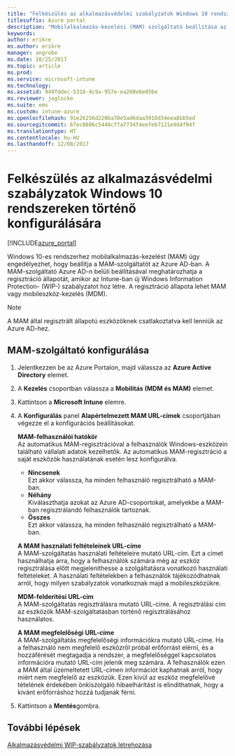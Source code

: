 ```yaml
---
title: "Felkészülés az alkalmazásvédelmi szabályzatok Windows 10 rendszereken történő konfigurálására"
titlesuffix: Azure portal
description: "Mobilalkalmazás-kezelési (MAM) szolgáltató beállítása az Azure AD-ban"
keywords: 
author: erikre
ms.author: erikre
manager: angrobe
ms.date: 10/25/2017
ms.topic: article
ms.prod: 
ms.service: microsoft-intune
ms.technology: 
ms.assetid: 949fddec-5318-4c9a-957e-ea260e6e05be
ms.reviewer: joglocke
ms.suite: ems
ms.custom: intune-azure
ms.openlocfilehash: 91e26256d220ba70e5ad6daa3910d34eea8bb5ed
ms.sourcegitcommit: 67ec0606c5440cffa7734f4eefeb7121e9d4f94f
ms.translationtype: HT
ms.contentlocale: hu-HU
ms.lasthandoff: 12/08/2017
---
```

# <a name="get-ready-to-configure-app-protection-policies-for-windows-10"></a>Felkészülés az alkalmazásvédelmi szabályzatok Windows 10 rendszereken történő konfigurálására

[!INCLUDE[azure_portal](./includes/azure_portal.md)]

Windows 10-es rendszerhez mobilalkalmazás-kezelést (MAM) úgy engedélyezhet, hogy beállítja a MAM-szolgáltatót az Azure AD-ban. A MAM-szolgáltató Azure AD-n belüli beállításával meghatározhatja a regisztráció állapotát, amikor az Intune-ban új Windows Information Protection- (WIP-) szabályzatot hoz létre. A regisztráció állapota lehet MAM vagy mobileszköz-kezelés (MDM).

> [!NOTE]
> A MAM által regisztrált állapotú eszközöknek csatlakoztatva kell lenniük az Azure AD-hez.

## <a name="to-configure-the-mam-provider"></a>MAM-szolgáltató konfigurálása

1. Jelentkezzen be az Azure Portalon, majd válassza az **Azure Active Directory** elemet.

2. A **Kezelés** csoportban válassza a **Mobilitás (MDM és MAM)** elemet.

3. Kattintson a **Microsoft Intune** elemre.

4. A **Konfigurálás** panel **Alapértelmezett MAM URL-címek** csoportjában végezze el a konfigurációs beállításokat.

    **MAM-felhasználói hatókör**  
      Az automatikus MAM-regisztrációval a felhasználók Windows-eszközein található vállalati adatok kezelhetők. Az automatikus MAM-regisztráció a saját eszközök használatának esetén lesz konfigurálva.<ul><li>**Nincsenek**<br>Ezt akkor válassza, ha minden felhasználó regisztrálható a MAM-ban.</li><li>**Néhány**<br>Kiválaszthatja azokat az Azure AD-csoportokat, amelyekbe a MAM-ban regisztrálandó felhasználók tartoznak.</li><li>**Összes**<br>Ezt akkor válassza, ha minden felhasználó regisztrálható a MAM-ban.</li></ul>

    **A MAM használati feltételeinek URL-címe**  
     A MAM-szolgáltatás használati feltételeire mutató URL-cím. Ezt a címet használhatja arra, hogy a felhasználók számára még az eszköz regisztrálása előtt megjeleníthesse a szolgáltatásra vonatkozó használati feltételeket. A használati feltételekben a felhasználók tájékozódhatnak arról, hogy milyen szabályzatok vonatkoznak majd a mobileszközükre.

    **MDM-felderítési URL-cím**  
    A MAM-szolgáltatás regisztrálásra mutató URL-címe. A regisztrálási cím az eszközök MAM-szolgáltatásban történő regisztrálásához használatos.

    **A MAM megfelelőségi URL-címe**  
      A MAM-szolgáltatás megfelelőségi információkra mutató URL-címe. Ha a felhasználó nem megfelelő eszközről próbál erőforrást elérni, és a hozzáférését megtagadja a rendszer, a megfelelőséggel kapcsolatos információra mutató URL-cím jelenik meg számára. A felhasználók ezen a MAM által üzemeltetett URL-címen információt kaphatnak arról, hogy miért nem megfelelő az eszközük. Ezen kívül az eszköz megfelelővé tételének érdekében önkiszolgáló hibaelhárítást is elindíthatnak, hogy a kívánt erőforráshoz hozzá tudjanak férni.

5.  Kattintson a **Mentés**gombra.

## <a name="next-steps"></a>További lépések

[Alkalmazásvédelmi WIP-szabályzatok létrehozása](windows-information-protection-policy-create.md)
